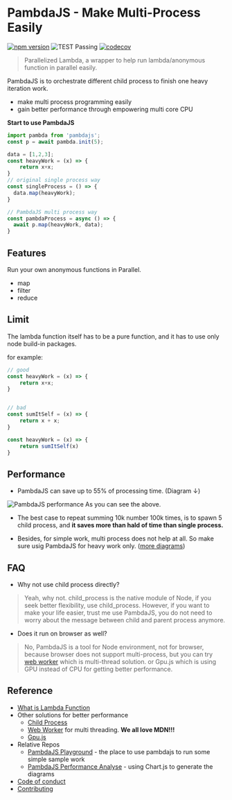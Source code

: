 # PambdaJS - Make Multi-Process Easily
[![npm version](https://badge.fury.io/js/pambdajs.svg)](https://www.npmjs.com/package/pambdajs) ![TEST Passing](https://github.com/tim-hub/pambdajs/workflows/Test/badge.svg) [![codecov](https://codecov.io/gh/tim-hub/pambdajs/branch/master/graph/badge.svg)](https://codecov.io/gh/tim-hub/pambdajs)
>  Parallelized Lambda, a wrapper to help run lambda/anonymous function in parallel easily. 

PambdaJS is to orchestrate different child process to finish one heavy iteration work.
- make multi process programming easily
- gain better performance through empowering multi core CPU

**Start to use PambdaJS**

```javascript
import pambda from 'pambdajs';
const p = await pambda.init(5);

data = [1,2,3];
const heavyWork = (x) => {
    return x+x;
}
// original single process way
const singleProcess = () => {
  data.map(heavyWork);
}

// PambdaJS multi process way
const pambdaProcess = async () => {
  await p.map(heavyWork, data);
}
```
 
## Features
Run your own anonymous functions in Parallel.
- map
- filter
- reduce

## Limit
The lambda function itself has to be a pure function, 
and it has to use only node build-in packages.

for example:
```javascript
// good
const heavyWork = (x) => {
    return x+x;
}


// bad
const sumItSelf = (x) => {
    return x + x;
}

const heavyWork = (x) => {
    return sumItSelf(x)
}
```

## Performance
- PambdaJS can save up to 55% of processing time. (Diagram ↓)

![PambdaJS performance](https://i.imgur.com/F2HfHwF.png)
As you can see the above. 
- The best case to repeat summing 10k number 100k times, 
is to spawn 5 child process, and **it saves more than hald of time than single process.**

- Besides, for simple work, multi process does not help at all.
So make sure usig PambdaJS for heavy work only. ([more diagrams](https://pambdajs-performance.vercel.app/))

## FAQ
- Why not use child process directly?
> Yeah, why not. child_process is the native module of Node, if you seek better flexibility, use child_process.
However, if you want to make your life easier, trust me use PambdaJS, 
you do not need to worry about the message between child and parent process anymore.

- Does it run on browser as well?
> No, PambdaJS is a tool for Node environment, not for browser, 
because browser does not support multi-process, 
but you can try [web worker](https://developer.mozilla.org/en-US/docs/Web/API/Web_Workers_API/Using_web_workers) which is multi-thread solution.
>or Gpu.js which is using GPU instead of CPU for getting better performance.


## Reference

- [What is Lambda Function](https://stackoverflow.com/questions/16501/what-is-a-lambda-function)
- Other solutions for better performance
    - [Child Process](https://nodejs.org/api/child_process.html)
    - [Web Worker](https://developer.mozilla.org/en-US/docs/Web/API/Web_Workers_API/Using_web_workers) for multi threading. **We all love MDN!!!**
    - [Gpu.js](https://gpu.rocks/)
- Relative Repos
    - [PambdaJS Playground](https://github.com/tim-hub/pambdajs-playground) - the place to use pambdajs to run some simple sample work
    - [PambdaJS Performance Analyse](https://github.com/tim-hub/pambdajs-performance) - using Chart.js to generate the diagrams
- [Code of conduct](./code-of-conduct.md)
- [Contributing](./CONTRIBUTING.md)
